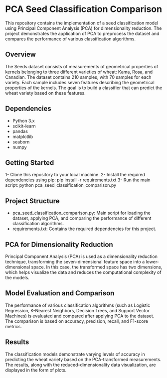 # PCA Seed Classification Comparison

This repository contains the implementation of a seed classification model using Principal Component Analysis (PCA) for dimensionality reduction. The project demonstrates the application of PCA to preprocess the dataset and compares the performance of various classification algorithms.
## Overview
The Seeds dataset consists of measurements of geometrical properties of kernels belonging to three different varieties of wheat: Kama, Rosa, and Canadian. The dataset contains 210 samples, with 70 samples for each variety. Each sample includes seven features describing the geometrical properties of the kernels. The goal is to build a classifier that can predict the wheat variety based on these features.
## Dependencies
- Python 3.x
- scikit-learn
- pandas
- matplotlib
- seaborn
- numpy
## Getting Started
1- Clone this repository to your local machine.
2- Install the required dependencies using pip: pip install -r requirements.txt
3- Run the main script: python pca_seed_classification_comparison.py
## Project Structure
- pca_seed_classification_comparison.py: Main script for loading the dataset, applying PCA, and comparing the performance of different classification algorithms.
- requirements.txt: Contains the required dependencies for this project.
## PCA for Dimensionality Reduction
Principal Component Analysis (PCA) is used as a dimensionality reduction technique, transforming the seven-dimensional feature space into a lower-dimensional space. In this case, the transformed space has two dimensions, which helps visualize the data and reduces the computational complexity of the models.
## Model Evaluation and Comparison
The performance of various classification algorithms (such as Logistic Regression, K-Nearest Neighbors, Decision Trees, and Support Vector Machines) is evaluated and compared after applying PCA to the dataset. The comparison is based on accuracy, precision, recall, and F1-score metrics.
## Results
The classification models demonstrate varying levels of accuracy in predicting the wheat variety based on the PCA-transformed measurements. The results, along with the reduced-dimensionality data visualization, are displayed in the form of plots.
